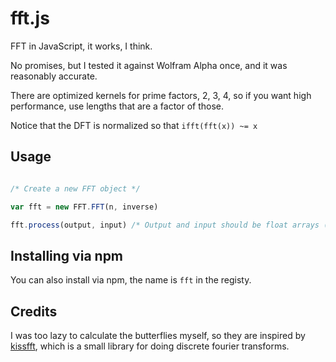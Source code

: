 fft.js
================================================================================

FFT in JavaScript, it works, I think.

No promises, but I tested it against Wolfram Alpha once, and it was reasonably accurate.

There are optimized kernels for prime factors, 2, 3, 4, so if you want high performance, use lengths that are a factor of those.

Notice that the DFT is normalized so that `ifft(fft(x)) ~= x`


Usage
---------------------------------------------------------------------------------

```javascript

/* Create a new FFT object */

var fft = new FFT.FFT(n, inverse)

fft.process(output, input) /* Output and input should be float arrays (of the right length) */

```


Installing via npm
---------------------------------------------------------------------------------

You can also install via npm, the name is `fft` in the registy.


Credits
---------------------------------------------------------------------------------

I was too lazy to calculate the butterflies myself, so they are inspired by [kissfft](http://sourceforge.net/projects/kissfft/), which is a small library for doing discrete fourier transforms.

